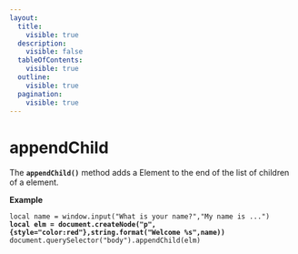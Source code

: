 ```yaml
---
layout:
  title:
    visible: true
  description:
    visible: false
  tableOfContents:
    visible: true
  outline:
    visible: true
  pagination:
    visible: true
---
```


# appendChild

The **`appendChild()`** method adds a Element to the end of the list of children of a element.



**Example**

<pre class="language-lua"><code class="lang-lua">local name = window.input("What is your name?","My name is ...")
<strong>local elm = document.createNode("p",{style="color:red"},string.format("Welcome %s",name))
</strong>document.querySelector("body").appendChild(elm)
</code></pre>

